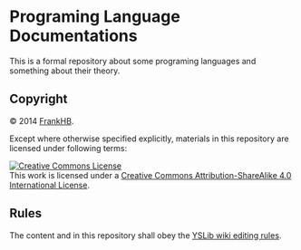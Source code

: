 # Programing Language Documentations

This is a formal repository about some programing languages and something about their theory.

## Copyright

© 2014 [FrankHB](mailto:frankhb1989@gmail.com).

Except where otherwise specified explicitly, materials in this repository are licensed under following terms:

<a rel="license" href="http://creativecommons.org/licenses/by-sa/4.0/"><img alt="Creative Commons License" style="border-width:0" src="http://i.creativecommons.org/l/by-sa/4.0/88x31.png" /></a><br />This work is licensed under a <a rel="license" href="http://creativecommons.org/licenses/by-sa/4.0/">Creative Commons Attribution-ShareAlike 4.0 International License</a>.

## Rules

The content and in this repository shall obey the [YSLib wiki editing rules](http://bitbucket.org/FrankHB/yslib/wiki/WikiRules.en-US.md).

